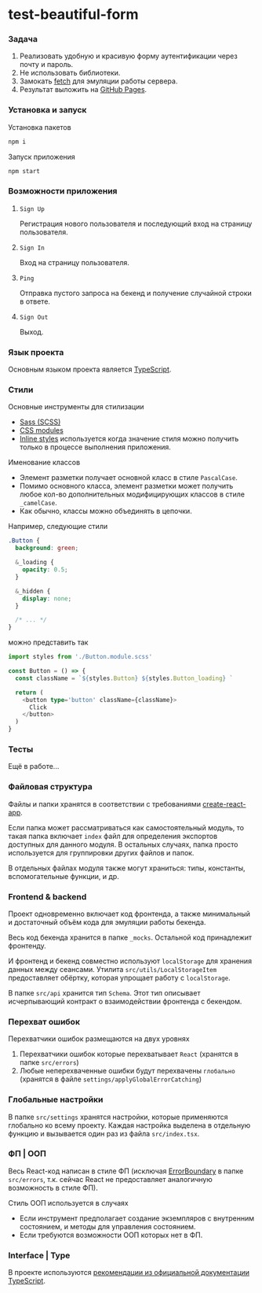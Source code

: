 # test-beautiful-form

### Задача

1. Реализовать удобную и красивую форму аутентификации через почту и пароль.
2. Не использовать библиотеки.
3. Замокать [fetch](https://developer.mozilla.org/en-US/docs/Web/API/fetch) для эмуляции работы сервера.
4. Результат выложить на [GitHub Pages](https://create-react-app.dev/docs/deployment#github-pages).

### Установка и запуск

Установка пакетов

```bash
npm i
```

Запуск приложения

```bash
npm start
```

### Возможности приложения

1. `Sign Up`

   Регистрация нового пользователя и последующий вход на страницу пользователя.

2. `Sign In`

   Вход на страницу пользователя.

3. `Ping`

   Отправка пустого запроса на бекенд и получение случайной строки в ответе.

4. `Sign Out`

   Выход.

### Язык проекта

Основным языком проекта является [TypeScript](https://www.typescriptlang.org/).

### Стили

Основные инструменты для стилизации

- [Sass (SCSS)](https://create-react-app.dev/docs/adding-a-sass-stylesheet)
- [CSS modules](https://create-react-app.dev/docs/adding-a-css-modules-stylesheet)
- [Inline styles](https://legacy.reactjs.org/docs/faq-styling.html#can-i-use-inline-styles) используется когда значение стиля можно получить только в процессе выполнения приложения.

Именование классов

- Элемент разметки получает основной класс в стиле `PascalCase`.
- Помимо основного класса, элемент разметки может получить любое кол-во дополнительных модифицирующих классов в стиле `_camelCase`.
- Как обычно, классы можно объединять в цепочки.

Например, следующие стили

```scss
.Button {
  background: green;

  &_loading {
    opacity: 0.5;
  }

  &_hidden {
    display: none;
  }

  /* ... */
}
```

можно представить так

```ts
import styles from './Button.module.scss'

const Button = () => {
  const className = `${styles.Button} ${styles.Button_loading} `

  return (
    <button type='button' className={className}>
      Click
    </button>
  )
}
```

### Тесты

Ещё в работе...

### Файловая структура

Файлы и папки хранятся в соответствии с требованиями [create-react-app](https://create-react-app.dev/docs/folder-structure).

Если папка может рассматриваться как самостоятельный модуль, то такая папка включает `index` файл для определения экспортов доступных для данного модуля. В остальных случаях, папка просто используется для группировки других файлов и папок.

В отдельных файлах модуля также могут храниться: типы, константы, вспомогательные функции, и др.

### Frontend & backend

Проект одновременно включает код фронтенда, а также минимальный и достаточный объём кода для эмуляции работы бекенда.

Весь код бекенда хранится в папке `_mocks`. Остальной код принадлежит фронтенду.

И фронтенд и бекенд совместно используют `localStorage` для хранения данных между сеансами. Утилита `src/utils/LocalStorageItem` предоставляет обёртку, которая упрощает работу с `localStorage`.

В папке `src/api` хранится тип `Schema`. Этот тип описывает исчерпывающий контракт о взаимодействии фронтенда с бекендом.

### Перехват ошибок

Перехватчики ошибок размещаются на двух уровнях

1. Перехватчики ошибок которые перехватывает `React` (хранятся в папке `src/errors`)
2. Любые неперехваченные ошибки будут перехвачены `глобально` (хранятся в файле `settings/applyGlobalErrorCatching`)

### Глобальные настройки

В папке `src/settings` хранятся настройки, которые применяются глобально ко всему проекту. Каждая настройка выделена в отдельную функцию и вызывается один раз из файла `src/index.tsx`.

### ФП | ООП

Весь React-код написан в стиле ФП (исключая [ErrorBoundary](https://reactjs.org/docs/error-boundaries.html) в папке `src/errors`, т.к. сейчас React не предоставляет аналогичную возможность в стиле ФП).

Стиль ООП используется в случаях

- Если инструмент предполагает создание экземпляров с внутренним состоянием, и методы для управления состоянием.
- Если требуются возможности ООП которых нет в ФП.

### Interface | Type

В проекте используются [рекомендации из официальной документации TypeScript](https://www.typescriptlang.org/docs/handbook/2/everyday-types.html#differences-between-type-aliases-and-interfaces).
